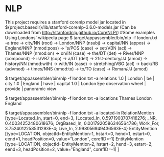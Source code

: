 # NLP
This project requires a stanford corenlp model jar located in ${project.basedir}/lib/stanford-corenlp-3.6.0-models.jar (Can be downloaded from http://stanfordnlp.github.io/CoreNLP/)
#Some examples
Using Londons' wikipedia page
$ target/appassembler/bin/nlp -f london.txt -a tree
-> city/NN (root)
  -> London/NNP (nsubj)
    -> capital/NN (appos)
      -> England/NNP (nmod:poss)
        -> 's/POS (case)
      -> set/VBN (acl)
        -> Thames/NNP (nmod:on)
          -> on/IN (case)
          -> the/DT (det)
          -> River/NNP (compound)
  -> is/VBZ (cop)
  -> a/DT (det)
  -> 21st-century/JJ (amod)
  -> history/NN (nmod:with)
    -> with/IN (case)
    -> stretching/VBG (acl)
      -> back/RB (advmod)
      -> times/NNS (nmod:to)
        -> to/TO (case)
        -> Roman/JJ (amod)

$ target/appassembler/bin/nlp -f london.txt -a relations
1.0 | London | be | city
1.0 | England | have | capital
1.0 | London Eye observation wheel | provide | panoramic view

$ target/appassembler/bin/nlp -f london.txt -a locations
Thames
London
England

$ target/appassembler/bin/nlp -f london.txt -a located-in
RelationMention [type=Located_In, start=0, end=3, {Located_In, 0.5971903707416276; _NR, 0.40034252480618676; OrgBased_In, 0.0017920586346564786; Work_For, 3.7524012258531293E-4; Live_In, 2.998056949436563E-4}
	EntityMention [type=LOCATION, objectId=EntityMention-1, hstart=0, hend=1, estart=0, eend=1, headPosition=0, value="London", corefID=-1]
	EntityMention [type=LOCATION, objectId=EntityMention-2, hstart=2, hend=3, estart=2, eend=3, headPosition=2, value="England", corefID=-1]
]

